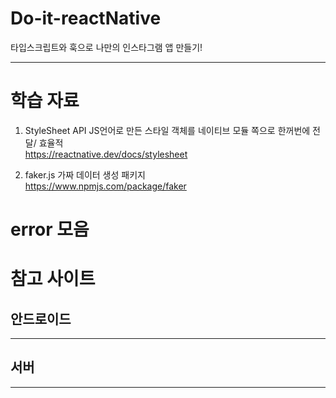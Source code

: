 # Do-it-reactNative
타입스크립트와 훅으로 나만의 인스타그램 앱 만들기!

------

# 학습 자료 

1. StyleSheet API  JS언어로 만든 스타일 객체를 네이티브 모듈 쪽으로 한꺼번에 전달/ 효율적    
https://reactnative.dev/docs/stylesheet

2. faker.js 가짜 데이터 생성 패키지  
https://www.npmjs.com/package/faker

# error 모음


# 참고 사이트
  
## 안드로이드

------
## 서버


------


